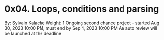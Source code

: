 # 0x04. Loops, conditions and parsing
 By: Sylvain Kalache
 Weight: 1
 Ongoing second chance project - started Aug 30, 2023 10:00 PM, must end by Sep 4, 2023 10:00 PM
 An auto review will be launched at the deadline
